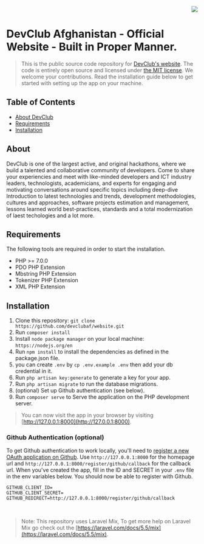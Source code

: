 &nbsp;
[<img src="logo.png" align="right" />](http://devclub.af)

# DevClub Afghanistan - Official Website - Built in Proper Manner.

> This is the public source code repository for [DevClub's website](http://devclub.af).
 The code is entirely open source and licensed under [the MIT license](license.txt). We welcome your contributions. Read the installation guide below to get started with setting up the app on your machine.


## Table of Contents

- [About DevClub](#about)
- [Requirements](#requirements)
- [Installation](#installation)

## About

DevClub is one of the largest active, and original hackathons, where we build a talented and collaborative community of developers. Come to share your experiencies and meet with like-minded developers and ICT industry leaders, technologists, academicians, and experts for engaging and motivating conversations around specific topics including deep-dive Introduction to latest technologies and trends, development methodologies, cultures and approaches, software projects estimation and management, lessons learned world best-practices, standards and a total modernization of laest techologies and a lot more.


## Requirements

The following tools are required in order to start the installation.

- PHP >= 7.0.0
- PDO PHP Extension
- Mbstring PHP Extension
- Tokenizer PHP Extension
- XML PHP Extension

## Installation


1. Clone this repository: `git clone https://github.com/devclubaf/website.git`
2. Run `composer install`
3. Install `node package manager` on your local machine: `https://nodejs.org/en`
4. Run `npm install` to install the dependencies as defined in the package.json file.
5. you can create `.env` by `cp .env.example .env` 
	then add your db 	credential in it.
6. Run `php artisan key:generate` to generate a key for your app.
7. Run `php artisan migrate` to run the database migrations.
8. (optional) Set up Github authentication (see below).
9. Run `composer serve` to Serve the application on the PHP development server.

> You can now visit the app in your browser by visiting [http://127.0.0.1:8000](http://127.0.0.1:8000).

### Github Authentication (optional)

To get Github authentication to work locally, you'll need to [register a new OAuth application on Github](https://github.com/settings/applications/new). Use `http://127.0.0.1:8000` for the homepage url and `http://127.0.0.1:8000/register/github/callback` for the callback url.
 When you've created the app, fill in the ID and SECRET in your `.env` file in the env variables below. You should now be able to register with Github.

```
GITHUB_CLIENT_ID=
GITHUB_CLIENT_SECRET=
GITHUB_REDIRECT=http://127.0.0.1:8000/register/github/callback

```
&nbsp;

> Note: This repository uses Laravel Mix, To get more help on Laravel Mix go check out the [https://laravel.com/docs/5.5/mix](https://laravel.com/docs/5.5/mix).
